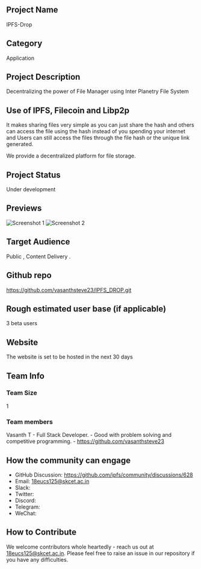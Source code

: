 ## Project Name
IPFS-Drop

## Category 
Application

## Project Description
Decentralizing the power of File Manager using  Inter Planetry File System

## Use of IPFS, Filecoin and Libp2p
It makes sharing files very simple as you can just share the hash and others can access the file using the hash instead of you spending your internet and Users can still access the files through the file hash or the unique link generated.

We provide a decentralized platform for file storage.

## Project Status
Under development

## Previews
![Screenshot 1](https://media.discordapp.net/attachments/853989819206074382/867805704692695090/Web_capture_22-7-2021_215857_localhost.jpeg?width=1285&height=663)
![Screenshot 2](https://cdn.discordapp.com/attachments/853989819206074382/867805706492968980/Web_capture_22-7-2021_215938_localhost.jpeg)


## Target Audience
Public , Content Delivery .

## Github repo
https://github.com/vasanthsteve23/IPFS_DROP.git

## Rough estimated user base (if applicable)
3 beta users

## Website
The website is set to be hosted in the next 30 days

## Team Info
### Team Size
1

### Team members
Vasanth T
	- Full Stack Developer.
	- Good with problem solving and competitive programming.
	- https://github.com/vasanthsteve23

## How the community can engage
* GitHub Discussion: https://github.com/ipfs/community/discussions/628
* Email: 18eucs125@skcet.ac.in
* Slack:  
* Twitter:  
* Discord:  
* Telegram:  
* WeChat:  

## How to Contribute
We welcome contributors whole heartedly - reach us out at 18eucs125@skcet.ac.in. Please feel free to raise an issue in our repository if you have any difficulties.
